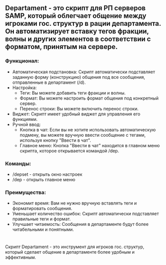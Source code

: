 ## Departament - это скрипт для РП серверов SAMP, который облегчает общение между игроками гос. структур в рации департамента. Он автоматизирует вставку тегов фракции, волны и других элементов в соответствии с форматом, принятым на сервере.

### Функционал:
  + Автоматическая подстановка: Скрипт автоматически подставляет заданную форму (конструкцию) общения под все сообщения, отправленные в департамент (/d).
  + Настройка:
    + Теги: Вы можете добавить теги фракции и волны.
    + Формат: Вы можете настроить формат общения под конкретный сервер.
    + Перенос строки: Вы можете включить перенос строки.
  + Виджет: Скрипт имеет удобный виджет для управления его функциями.
  + Ручной ввод:
    + Кнопка в чат: Если вы не хотите использовать автоматическую подмену, вы можете вручную ввести сообщение с тегами, используя кнопку "Ввести в чат".
    + Главное меню: Кнопка "Ввести в чат" находится в главном меню скрипта, которое открывается командой /dep.

### Команды:
+ /depset - открыть окно настроек
+ /dep - открыть главное меню

### Преимущества:
  + Экономит время: Вам не нужно вручную вставлять теги и форматировать сообщения.
  + Уменьшает количество ошибок: Скрипт автоматически подставляет правильные теги и формат.
  + Улучшает читаемость: Сообщения в департаменте будут более читабельными и понятными.

#
Скрипт Departament - это инструмент для игроков гос. структур, который сделает общение в департаменте более удобным и эффективным.
